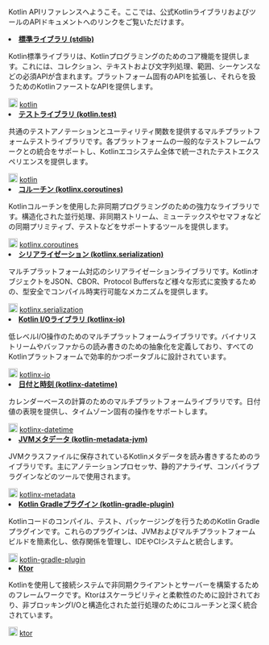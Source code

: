 <topic xmlns:xsi="http://www.w3.org/2001/XMLSchema-instance"
       xsi:noNamespaceSchemaLocation="https://resources.jetbrains.com/writerside/1.0/topic.v2.xsd"
       id="api-references" title="APIリファレンス">
<p>Kotlin APIリファレンスへようこそ。ここでは、公式KotlinライブラリおよびツールのAPIドキュメントへのリンクをご覧いただけます。</p>
<list columns="2">
        <li>
            <a href="https://kotlinlang.org/api/core/kotlin-stdlib/"><b>標準ライブラリ (stdlib)</b></a>
            <br/>
            <p>Kotlin標準ライブラリは、Kotlinプログラミングのためのコア機能を提供します。これには、コレクション、テキストおよび文字列処理、範囲、シーケンスなどの必須APIが含まれます。プラットフォーム固有のAPIを拡張し、それらを扱うためのKotlinファーストなAPIを提供します。</p>
            <img src="github.svg" width="18" alt="GitHub"/> <a href="https://github.com/JetBrains/kotlin">kotlin</a>
            <br/>
        </li>
        <li>
            <a href="https://kotlinlang.org/api/core/kotlin-test/"><b>テストライブラリ (kotlin.test)</b></a>
            <br/>
            <p>共通のテストアノテーションとユーティリティ関数を提供するマルチプラットフォームテストライブラリです。各プラットフォームの一般的なテストフレームワークとの統合をサポートし、Kotlinエコシステム全体で統一されたテストエクスペリエンスを提供します。</p>
            <img src="github.svg" width="18" alt="GitHub"/> <a href="https://github.com/JetBrains/kotlin">kotlin</a>
            <br/>
        </li>
        <li>
            <a href="https://kotlinlang.org/api/kotlinx.coroutines/"><b>コルーチン (kotlinx.coroutines)</b></a>
            <br/>
            <p>Kotlinコルーチンを使用した非同期プログラミングのための強力なライブラリです。構造化された並行処理、非同期ストリーム、ミューテックスやセマフォなどの同期プリミティブ、テストなどをサポートするツールを提供します。</p>
            <img src="github.svg" width="18" alt="GitHub"/> <a href="https://github.com/Kotlin/kotlinx.coroutines">kotlinx.coroutines</a>
            <br/>
        </li>
        <li>
            <a href="https://kotlinlang.org/api/kotlinx.serialization/"><b>シリアライゼーション (kotlinx.serialization)</b></a>
            <br/>
            <p>マルチプラットフォーム対応のシリアライゼーションライブラリです。KotlinオブジェクトをJSON、CBOR、Protocol Buffersなど様々な形式に変換するための、型安全でコンパイル時実行可能なメカニズムを提供します。</p>
            <img src="github.svg" width="18" alt="GitHub"/> <a href="https://github.com/Kotlin/kotlinx.serialization">kotlinx.serialization</a>
            <br/>
        </li>
        <li>
            <a href="https://kotlinlang.org/api/kotlinx-io/"><b>Kotlin I/Oライブラリ (kotlinx-io)</b></a>
            <br/>
            <p>低レベルI/O操作のためのマルチプラットフォームライブラリです。バイナリストリームやバッファからの読み書きのための抽象化を定義しており、すべてのKotlinプラットフォームで効率的かつポータブルに設計されています。</p>
            <img src="github.svg" width="18" alt="GitHub"/> <a href="https://github.com/Kotlin/kotlinx-io">kotlinx-io</a>
            <br/>
        </li>
        <li>
            <a href="https://kotlinlang.org/api/kotlinx-datetime/"><b>日付と時刻 (kotlinx-datetime)</b></a>
            <br/>
            <p>カレンダーベースの計算のためのマルチプラットフォームライブラリです。日付値の表現を提供し、タイムゾーン固有の操作をサポートします。</p>
            <img src="github.svg" width="18" alt="GitHub"/> <a href="https://github.com/Kotlin/kotlinx-datetime">kotlinx-datetime</a>
            <br/>
        </li>
        <li>
            <a href="https://kotlinlang.org/api/kotlinx-metadata-jvm/"><b>JVMメタデータ (kotlin-metadata-jvm)</b></a>
            <br/>
            <p>JVMクラスファイルに保存されているKotlinメタデータを読み書きするためのライブラリです。主にアノテーションプロセッサ、静的アナライザ、コンパイラプラグインなどのツールで使用されます。</p>
            <img src="github.svg" width="18" alt="GitHub"/> <a href="https://github.com/JetBrains/kotlin/tree/master/libraries/kotlinx-metadata">kotlinx-metadata</a>
            <br/>
        </li>
        <li>
            <a href="https://kotlinlang.org/api/kotlin-gradle-plugin/"><b>Kotlin Gradleプラグイン (kotlin-gradle-plugin)</b></a>
            <br/>
            <p>Kotlinコードのコンパイル、テスト、パッケージングを行うためのKotlin Gradleプラグインです。これらのプラグインは、JVMおよびマルチプラットフォームビルドを簡素化し、依存関係を管理し、IDEやCIシステムと統合します。</p>
            <img src="github.svg" width="18" alt="GitHub"/> <a href="https://github.com/JetBrains/kotlin/tree/master/libraries/tools/kotlin-gradle-plugin">kotlin-gradle-plugin</a>
            <br/>
        </li>
        <li>
            <a href="https://api.ktor.io/"><b>Ktor</b></a>
            <br/>
            <p>Kotlinを使用して接続システムで非同期クライアントとサーバーを構築するためのフレームワークです。Ktorはスケーラビリティと柔軟性のために設計されており、非ブロッキングI/Oと構造化された並行処理のためにコルーチンと深く統合されています。</p>
            <img src="github.svg" width="18" alt="GitHub"/> <a href="https://github.com/ktorio/ktor">ktor</a>
            <br/>
        </li>
</list>
</topic>